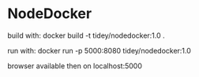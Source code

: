 # NodeDocker


build with:
docker build -t tidey/nodedocker:1.0 .


run with:
docker run -p 5000:8080 tidey/nodedocker:1.0

browser available then on localhost:5000